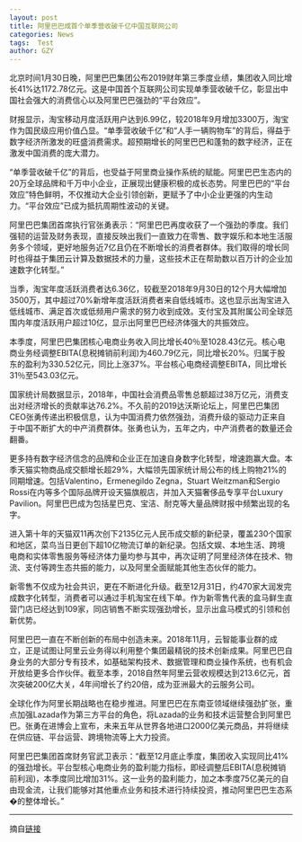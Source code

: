 ```yaml
---
layout: post
title: 阿里巴巴成首个单季营收破千亿中国互联网公司
categories: News
tags:  Test
author: GZY
---
```


北京时间1月30日晚，阿里巴巴集团公布2019财年第三季度业绩，集团收入同比增长41%达1172.78亿元。这是中国首个互联网公司实现单季营收破千亿，彰显出中国社会强大的消费信心以及阿里巴巴强劲的“平台效应”。

财报显示，淘宝移动月度活跃用户达到6.99亿，较2018年9月增加3300万，淘宝作为国民级应用价值凸显。“单季营收破千亿”和“人手一辆购物车”的背后，得益于数字经济所激发的旺盛消费需求。超预期增长的阿里巴巴和蓬勃的数字经济，正在激发中国消费的庞大潜力。

“单季营收破千亿”的背后，也受益于阿里商业操作系统的赋能。阿里巴巴生态内的20万全球品牌和千万中小企业，正展现出健康积极的成长态势。阿里巴巴的“平台效应”特色鲜明，不仅推动大企业引领创新，更赋予了中小企业更强的内生动力。“平台效应”已成为抵抗周期性波动的关键。

阿里巴巴集团首席执行官张勇表示：“阿里巴巴再度收获了一个强劲的季度。我们强韧的运营及财务表现，直接反映出我们一直致力在零售、数字娱乐和本地生活服务多个领域，更好地服务近7亿且仍在不断增长的消费者群体。我们取得的增长同时也得益于集团云计算及数据技术的力量，这些技术正在帮助数以百万计的企业加速数字化转型。”

当季，淘宝年度活跃消费者达6.36亿，较截至2018年9月30日的12个月大幅增加3500万，其中超过70%新增年度活跃消费者来自低线城市。这也显示出淘宝进入低线城市、满足首次或低频用户需求的努力收到成效。支付宝及其附属公司全球范围内年度活跃用户超过10亿，显示出阿里巴巴经济体强大的共振效应。

本季度，阿里巴巴集团核心电商业务收入同比增长40％至1028.43亿元。核心电商业务经调整EBITA(息税摊销前利润)为460.79亿元，同比增长20%。归属于股东的盈利为330.52亿元，同比上涨37%。平台核心电商经调整EBITA，同比增长31％至543.03亿元。

国家统计局数据显示，2018年，中国社会消费品零售总额超过38万亿元，消费支出对经济增长的贡献率达76.2%。不久前的2019达沃斯论坛上，阿里巴巴集团CEO张勇传递出积极信息，认为中国消费力依然强劲，消费升级的驱动力正来自于中国不断扩大的中产消费群体。张勇也认为，五年之内，中产消费者的数量还会翻番。

更多持有数字经济信念的品牌和企业正在加速自身数字化转型，增速跑赢大盘。本季天猫实物商品成交额增长超29%，大幅领先国家统计局公布的线上购物21%的同期增速。包括Valentino，Ermenegildo Zegna，Stuart Weitzman和Sergio Rossi在内等多个国际品牌开设天猫旗舰店，并加入天猫奢侈品专享平台Luxury Pavilion。阿里巴巴成为包括星巴克、宝洁、耐克等大量品牌财报中频繁出现的名字。

进入第十年的天猫双11再次创下2135亿元人民币成交额的新纪录，覆盖230个国家和地区，菜鸟当日更创下超10亿物流订单的新纪录。包括文娱、本地生活、跨境电商和实体零售服务等经济体力量均参与其中，再次证明了阿里经济体在技术、物流、支付等跨生态共振的能力，以及阿里全面赋能其他生态伙伴的能力。

新零售不仅成为社会共识，更在不断进化升级。截至12月31日，约470家大润发完成数字化转型，消费者可以通过手机淘宝在线下单。作为新零售代表的盒马鲜生直营门店已经达到109家，同店销售不断实现强劲增长，显示出盒马模式的引领和创新优势。

阿里巴巴一直在不断创新的布局中创造未来。2018年11月，云智能事业群的成立，正是试图让阿里云业务得以利用整个集团最精锐的技术创新成果。阿里巴巴自身业务的大部分专有技术，如基础架构技术、数据管理和商业操作系统，也有机会开放给更多合作伙伴。截至本季，2018自然年阿里云营收规模达到213.6亿元，首次突破200亿大关，4年间增长了约20倍，成为亚洲最大的云服务公司。

全球化作为阿里长期战略也在稳步推进。阿里巴巴在东南亚领域继续强劲扩张，重点加强Lazada作为第三方平台的角色，将Lazada的业务和技术运营整合到阿里巴巴。张勇在进博会上宣布，未来五年从世界各地进口2000亿美元商品，并将继续在供应链、平台运营、跨境物流等上大力投资。

阿里巴巴集团首席财务官武卫表示：“截至12月底止季度，集团收入实现同比41%的强劲增长。平台型核心电商业务的盈利能力指标，即经调整后EBITA(息税摊销前利润)，本季度同比增加31%。这一业务的盈利能力，加之本季度75亿美元的自由现金流，让我们能够对其他重点业务和技术进行持续投资，推动阿里巴巴生态系�的整体增长。”

*****

摘自[链接](http://new.qq.com/omn/20190131/20190131A0BO1H.html)